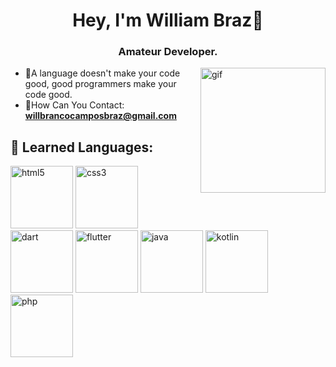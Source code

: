 <h1 align="center">Hey, I'm William Braz👋</h1>
<h3 align="center">Amateur Developer.</h3>

<img align="right" alt="gif" src="https://c.tenor.com/DLWGvDkhhyMAAAAi/gray-hair-big-eyes.gif" width="200" height="200">

- :seedling:A language doesn't make your code good, good programmers make your code good.
- :love_letter:How Can You Contact: **willbrancocamposbraz@gmail.com**


## 🚀 Learned Languages:
<p align="left"> 
<img src="https://cdn.jsdelivr.net/gh/devicons/devicon/icons/html5/html5-original.svg" alt="html5" width="100" height="100"/> 
  
<img src="https://cdn.jsdelivr.net/gh/devicons/devicon/icons/css3/css3-original.svg" alt="css3" width="100" height="100"/>
 
<img src="https://cdn.jsdelivr.net/gh/devicons/devicon/icons/dart/dart-original.svg" alt="dart" width="100" height="100"/>

<img src="https://cdn.jsdelivr.net/gh/devicons/devicon/icons/flutter/flutter-original.svg" alt="flutter" width="100" height="100"/>
  
<img src="https://cdn.jsdelivr.net/gh/devicons/devicon/icons/java/java-original.svg" alt="java" width="100" height="100"/>
  
<img src="https://cdn.jsdelivr.net/gh/devicons/devicon/icons/kotlin/kotlin-original.svg" alt="kotlin" width="100" height="100"/>
  
<img src="https://www.google.com/url?sa=i&url=https%3A%2F%2Ficon-icons.com%2Fpt%2Ficone%2Farquivo-tipo-php%2F130266&psig=AOvVaw1qF2K8Pv1CPZPRW6xNIdmE&ust=1649196904876000&source=images&cd=vfe&ved=0CAcQjRxqFwoTCJiw7Ly3-_YCFQAAAAAdAAAAABA3" alt="php" width="100" height="100"/>


  
 


